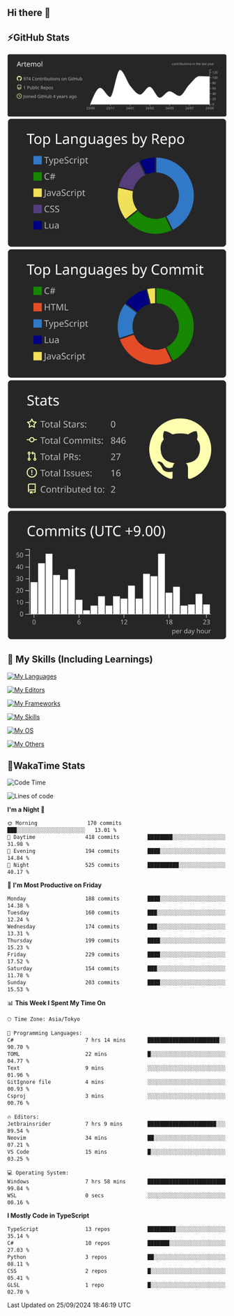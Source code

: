 ## Hi there 👋
<!--
**Artemol/Artemol** is a ✨ _special_ ✨ repository because its `README.md` (this file) appears on your GitHub profile.

Here are some ideas to get you started:

- 🔭 I’m currently working on ...
- 🌱 I’m currently learning ...
- 👯 I’m looking to collaborate on ...
- 🤔 I’m looking for help with ...
- 💬 Ask me about ...
- 📫 How to reach me: ...
- 😄 Pronouns: ...
- ⚡ Fun fact: ...
-->

## ⚡GitHub Stats
[![](https://raw.githubusercontent.com/Artemol/Artemol/main/profile-summary-card-output/apprentice/0-profile-details.svg)](https://github.com/vn7n24fzkq/github-profile-summary-cards)
[![](https://raw.githubusercontent.com/Artemol/Artemol/main/profile-summary-card-output/apprentice/1-repos-per-language.svg)](https://github.com/vn7n24fzkq/github-profile-summary-cards) [![](https://raw.githubusercontent.com/Artemol/Artemol/main/profile-summary-card-output/apprentice/2-most-commit-language.svg)](https://github.com/vn7n24fzkq/github-profile-summary-cards)
[![](https://raw.githubusercontent.com/Artemol/Artemol/main/profile-summary-card-output/apprentice/3-stats.svg)](https://github.com/vn7n24fzkq/github-profile-summary-cards) [![](https://raw.githubusercontent.com/Artemol/Artemol/main/profile-summary-card-output/apprentice/4-productive-time.svg)](https://github.com/vn7n24fzkq/github-profile-summary-cards)

## 🌱 My Skills (Including Learnings)

<!--
### Languages
-->
[![My Languages](https://skillicons.dev/icons?i=ts,py,cs,dotnet,rust,go,c,matlab,css)](https://skillicons.dev)

<!--
### Editors
-->
[![My Editors](https://skillicons.dev/icons?i=vscode,neovim,vim,visualstudio,idea)](https://skillicons.dev)

<!--
### Frameworks
-->
[![My Frameworks](https://skillicons.dev/icons?i=react,nestjs,vite,tailwind,tauri,electron,remix,nextjs,fastapi)](https://skillicons.dev)

<!--
### Tools
-->
[![My Skills](https://skillicons.dev/icons?i=git,nodejs,docker,unity,postman,bun,discord,cloudflare,bash,prometheus,grafana,obsidian)](https://skillicons.dev)

<!--
### OS
-->
[![My OS](https://skillicons.dev/icons?i=windows,ubuntu)](https://skillicons.dev)

<!--
### Others
-->
[![My Others](https://skillicons.dev/icons?i=github,raspberrypi,gcp)](https://skillicons.dev)

## 💬WakaTime Stats
<!--START_SECTION:waka-->
![Code Time](http://img.shields.io/badge/Code%20Time-193%20hrs%2041%20mins-blue)

![Lines of code](https://img.shields.io/badge/From%20Hello%20World%20I%27ve%20Written-9.8%20million%20lines%20of%20code-blue)

**I'm a Night 🦉** 

```text
🌞 Morning                170 commits         ███░░░░░░░░░░░░░░░░░░░░░░   13.01 % 
🌆 Daytime                418 commits         ████████░░░░░░░░░░░░░░░░░   31.98 % 
🌃 Evening                194 commits         ████░░░░░░░░░░░░░░░░░░░░░   14.84 % 
🌙 Night                  525 commits         ██████████░░░░░░░░░░░░░░░   40.17 % 
```
📅 **I'm Most Productive on Friday** 

```text
Monday                   188 commits         ████░░░░░░░░░░░░░░░░░░░░░   14.38 % 
Tuesday                  160 commits         ███░░░░░░░░░░░░░░░░░░░░░░   12.24 % 
Wednesday                174 commits         ███░░░░░░░░░░░░░░░░░░░░░░   13.31 % 
Thursday                 199 commits         ████░░░░░░░░░░░░░░░░░░░░░   15.23 % 
Friday                   229 commits         ████░░░░░░░░░░░░░░░░░░░░░   17.52 % 
Saturday                 154 commits         ███░░░░░░░░░░░░░░░░░░░░░░   11.78 % 
Sunday                   203 commits         ████░░░░░░░░░░░░░░░░░░░░░   15.53 % 
```


📊 **This Week I Spent My Time On** 

```text
🕑︎ Time Zone: Asia/Tokyo

💬 Programming Languages: 
C#                       7 hrs 14 mins       ███████████████████████░░   90.70 % 
TOML                     22 mins             █░░░░░░░░░░░░░░░░░░░░░░░░   04.77 % 
Text                     9 mins              ░░░░░░░░░░░░░░░░░░░░░░░░░   01.96 % 
GitIgnore file           4 mins              ░░░░░░░░░░░░░░░░░░░░░░░░░   00.93 % 
Csproj                   3 mins              ░░░░░░░░░░░░░░░░░░░░░░░░░   00.76 % 

🔥 Editors: 
Jetbrainsrider           7 hrs 9 mins        ██████████████████████░░░   89.54 % 
Neovim                   34 mins             ██░░░░░░░░░░░░░░░░░░░░░░░   07.21 % 
VS Code                  15 mins             █░░░░░░░░░░░░░░░░░░░░░░░░   03.25 % 

💻 Operating System: 
Windows                  7 hrs 58 mins       █████████████████████████   99.84 % 
WSL                      0 secs              ░░░░░░░░░░░░░░░░░░░░░░░░░   00.16 % 
```

**I Mostly Code in TypeScript** 

```text
TypeScript               13 repos            █████████░░░░░░░░░░░░░░░░   35.14 % 
C#                       10 repos            ███████░░░░░░░░░░░░░░░░░░   27.03 % 
Python                   3 repos             ██░░░░░░░░░░░░░░░░░░░░░░░   08.11 % 
CSS                      2 repos             █░░░░░░░░░░░░░░░░░░░░░░░░   05.41 % 
GLSL                     1 repo              █░░░░░░░░░░░░░░░░░░░░░░░░   02.70 % 
```




 Last Updated on 25/09/2024 18:46:19 UTC
<!--END_SECTION:waka-->
